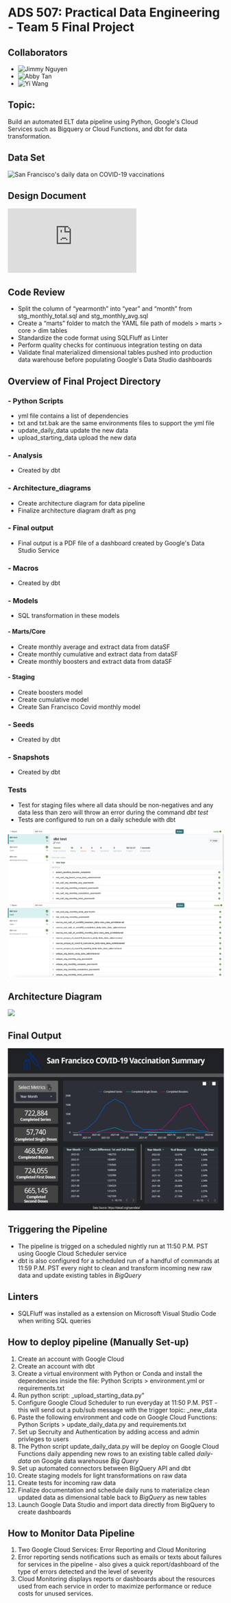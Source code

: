 # ADS 507: Practical Data Engineering - Team 5 Final Project

## Collaborators
- ![Jimmy Nguyen](https://github.com/jimmy-nguyen-data-science)
- ![Abby Tan](https://github.com/Abby-Tan)
- ![Yi Wang](https://github.com/YiWang001)


## Topic:

Build an automated ELT data pipeline using Python, Google's Cloud Services such as Bigquery or Cloud Functions, and dbt for data transformation.

## Data Set

![San Francisco's daily data on COVID-19 vaccinations](https://data.sfgov.org/COVID-19/COVID-Vaccinations-Given-to-SF-Residents-Over-Time/bqge-2y7k)


## Design Document

![The design document illustrates the data pipeline in detail](https://github.com/jimmy-nguyen-data-science/SF-COVID19-Vaccinations-pipeline/blob/main/Team%205%20Design%20Document%20-%20Data%20Pipeline%20for%20San%20Francisco%20COVID-19%20Vaccinations.pdf)

## Code Review

-	Split the column of “yearmonth” into “year” and “month” from stg_monthly_total.sql and stg_monthly_avg.sql
-	Create a “marts” folder to match the YAML file path of models > marts > core > dim tables
-	Standardize the code format using SQLFluff as Linter
-	Perform quality checks for continuous integration testing on data 
-	Validate final materialized dimensional tables pushed into production data warehouse before populating Google's Data Studio dashboards


## Overview of Final Project Directory

### - Python Scripts

- yml file contains a list of dependencies
- txt and txt.bak are the same environments files to support the yml file
- update_daily_data update the new data 
- upload_starting_data upload the new data

### - Analysis

- Created by dbt

### - Architecture_diagrams

- Create architecture diagram for data pipeline
- Finalize architecture diagram draft as png


### - Final output 
- Final output is a PDF file of a dashboard created by Google's Data Studio Service 

### - Macros

- Created by dbt

### - Models

- SQL transformation in these models

#### - Marts/Core

- Create monthly average and extract data from dataSF
- Create monthly cumulative and extract data from dataSF
- Create monthly boosters and extract data from dataSF

#### - Staging

- Create boosters model
- Create cumulative model
- Create San Francisco Covid monthly model

### - Seeds

- Created by dbt

### - Snapshots

- Created by dbt

### Tests

- Test for staging files where all data should be non-negatives and any data less than zero will throw an error during the command _dbt test_ 
- Tests are configured to run on a daily schedule with dbt 

![DBT run tests part 1](https://github.com/jimmy-nguyen-data-science/SF-COVID19-Vaccinations-pipeline/blob/development-yi/tests/DBT%20run%20pass(1).png)
![DBT run tests part 2](https://github.com/jimmy-nguyen-data-science/SF-COVID19-Vaccinations-pipeline/blob/development-yi/tests/DBT%20run%20pass(2).png)


## Architecture Diagram 

![](https://github.com/jimmy-nguyen-data-science/SF-COVID19-Vaccinations-pipeline/blob/main/architecture_diagrams/final_draft_01.png)

## Final Output

![](https://github.com/jimmy-nguyen-data-science/SF-COVID19-Vaccinations-pipeline/blob/main/final%20output/Final%20Output%20as%20Dashboard.png)

## Triggering the Pipeline

- The pipeline is trigged on a scheduled nightly run at 11:50 P.M. PST using Google Cloud Scheduler service
- dbt is also configured for a scheduled run of a handful of commands at 11:59 P.M. PST every night to clean and transform incoming new raw data and update existing tables in _BigQuery_

## Linters

- SQLFluff was installed as a extension on Microsoft Visual Studio Code when writing SQL queries

##  How to deploy pipeline (Manually Set-up)

1. Create an account with Google Cloud 
2. Create an account with dbt 
3. Create a virtual environment with Python or Conda and install the dependencies inside the file: Python Scripts > environment.yml or requirements.txt 
4. Run python script: _upload_starting_data.py"
5. Configure Google Cloud Scheduler to run everyday at 11:50 P.M. PST - this will send out a pub/sub message with the trigger topic: _new_data
6. Paste the following environment and code on Google Cloud Functions: Python Scripts > update_daily_data.py and requirements.txt 
7. Set up Secruity and Authentication by adding access and admin privleges to users 
8. The Python script update_daily_data.py will be deploy on Google Cloud Functions daily appending new rows to an existing table called _daily-data_ on Google data warehouse _Big Query_
9. Set up automated connectors between BigQuery API and dbt 
10. Create staging models for light transformations on raw data 
11. Create tests for incoming raw data
12. Finalize documentation and schedule daily runs to materialize clean updated data as dimensional table back to _BigQuery_ as new tables
13. Launch Google Data Studio and import data directly from BigQuery to create dashboards 


## How to Monitor Data Pipeline 
1. Two Google Cloud Services: Error Reporting and Cloud Monitoring
2. Error reporting sends notifications such as emails or texts about failures for services in the pipeline - also gives a quick report/dashboard of the type of errors detected and the level of severity 
3. Cloud Monitoring displays reports or dashboards about the resources used from each service in order to maximize performance or reduce costs for unused services.


